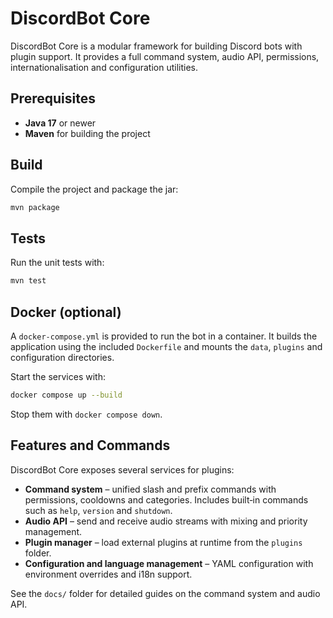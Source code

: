 # DiscordBot Core

DiscordBot Core is a modular framework for building Discord bots with plugin support. It provides a full command system, audio API, permissions, internationalisation and configuration utilities.

## Prerequisites

- **Java 17** or newer
- **Maven** for building the project

## Build

Compile the project and package the jar:

```bash
mvn package
```

## Tests

Run the unit tests with:

```bash
mvn test
```

## Docker (optional)

A `docker-compose.yml` is provided to run the bot in a container. It builds the application using the included `Dockerfile` and mounts the `data`, `plugins` and configuration directories.

Start the services with:

```bash
docker compose up --build
```

Stop them with `docker compose down`.

## Features and Commands

DiscordBot Core exposes several services for plugins:

- **Command system** – unified slash and prefix commands with permissions, cooldowns and categories. Includes built‑in commands such as `help`, `version` and `shutdown`.
- **Audio API** – send and receive audio streams with mixing and priority management.
- **Plugin manager** – load external plugins at runtime from the `plugins` folder.
- **Configuration and language management** – YAML configuration with environment overrides and i18n support.

See the `docs/` folder for detailed guides on the command system and audio API.

